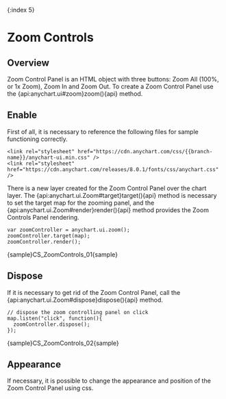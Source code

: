{:index 5}
# Zoom Controls

## Overview

Zoom Control Panel is an HTML object with three buttons: Zoom All (100%, or 1x Zoom), Zoom In and Zoom Out. To create a Zoom Control Panel use the {api:anychart.ui#zoom}zoom(){api} method. 

## Enable

First of all, it is necessary to reference the following files for sample functioning correctly.

```
<link rel="stylesheet" href="https://cdn.anychart.com/css/{{branch-name}}/anychart-ui.min.css" />
<link rel="stylesheet" href="https://cdn.anychart.com/releases/8.0.1/fonts/css/anychart.css" />
```

There is a new layer created for the Zoom Control Panel over the chart layer. The {api:anychart.ui.Zoom#target}target(){api} method is necessary to set the target map for the zooming panel, and the {api:anychart.ui.Zoom#render}render(){api} method provides the Zoom Controls Panel rendering.

```
var zoomController = anychart.ui.zoom();
zoomController.target(map);
zoomController.render();
```
{sample}CS\_ZoomControls\_01{sample}


## Dispose

If it is necessary to get rid of the Zoom Control Panel, call the {api:anychart.ui.Zoom#dispose}dispose(){api} method.

```
// dispose the zoom controlling panel on click
map.listen("click", function(){
  zoomController.dispose();
});
```

{sample}CS\_ZoomControls\_02{sample}

## Appearance

If necessary, it is possible to change the appearance and position of the Zoom Control Panel using css. 